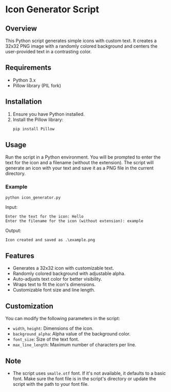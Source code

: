 # Icon Generator Script

## Overview
This Python script generates simple icons with custom text. It creates a 32x32 PNG image with a randomly colored background and centers the user-provided text in a contrasting color.

## Requirements
- Python 3.x
- Pillow library (PIL fork)

## Installation
1. Ensure you have Python installed.
2. Install the Pillow library:
   ```bash
   pip install Pillow
   ```

## Usage
Run the script in a Python environment. You will be prompted to enter the text for the icon and a filename (without the extension). The script will generate an icon with your text and save it as a PNG file in the current directory.

### Example
```bash
python icon_generator.py
```

Input:
```
Enter the text for the icon: Hello
Enter the filename for the icon (without extension): example
```

Output:
```
Icon created and saved as .\example.png
```

## Features
- Generates a 32x32 icon with customizable text.
- Randomly colored background with adjustable alpha.
- Auto-adjusts text color for better visibility.
- Wraps text to fit the icon's dimensions.
- Customizable font size and line length.

## Customization
You can modify the following parameters in the script:
- `width`, `height`: Dimensions of the icon.
- `background_alpha`: Alpha value of the background color.
- `font_size`: Size of the text font.
- `max_line_length`: Maximum number of characters per line.

## Note
- The script uses `smalle.otf` font. If it's not available, it defaults to a basic font. Make sure the font file is in the script's directory or update the script with the path to your font file.